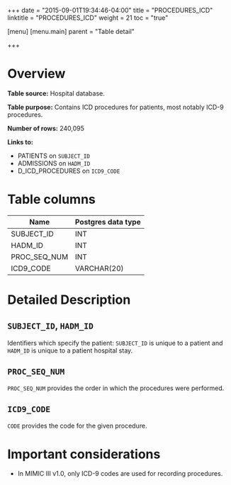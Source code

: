 +++
date = "2015-09-01T19:34:46-04:00"
title = "PROCEDURES_ICD"
linktitle = "PROCEDURES_ICD"
weight = 21
toc = "true"

[menu]
  [menu.main]
    parent = "Table detail"

+++


# Overview

**Table source:** Hospital database.

**Table purpose:** Contains ICD procedures for patients, most notably ICD-9 procedures.

**Number of rows:** 240,095

**Links to:**

* PATIENTS on `SUBJECT_ID`
* ADMISSIONS on `HADM_ID`
* D\_ICD\_PROCEDURES on `ICD9_CODE`

# Table columns

Name | Postgres data type 
---- | ---- 
SUBJECT\_ID | INT
HADM\_ID | INT
PROC\_SEQ\_NUM | INT
ICD9\_CODE | VARCHAR(20)
	
# Detailed Description

## `SUBJECT_ID`, `HADM_ID`

Identifiers which specify the patient: `SUBJECT_ID` is unique to a patient and `HADM_ID` is unique to a patient hospital stay.

## `PROC_SEQ_NUM`

`PROC_SEQ_NUM` provides the order in which the procedures were performed.

## `ICD9_CODE`

`CODE` provides the code for the given procedure. 

# Important considerations

* In MIMIC III v1.0, only ICD-9 codes are used for recording procedures.